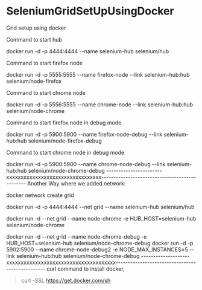# SeleniumGridSetUpUsingDocker
Grid setup using docker

Command to start hub

  docker run -d -p 4444:4444 --name selenium-hub selenium/hub

Command to start firefox node

  docker run -d -p 5555:5555 --name firefox-node --link selenium-hub:hub selenium/node-firefox

Command to start chrome node

  docker run -d -p 5556:5555 --name chrome-node --link selenium-hub:hub selenium/node-chrome

Command to start firefox node in debug mode

  docker run -d -p 5900:5900 --name firefox-node-debug --link selenium-hub:hub selenium/node-firefox-debug

Command to start chrome node in debug mode

  docker run -d -p 5900:5900 --name chrome-node-debug --link selenium-hub:hub selenium/node-chrome-debug
-----------------------xxxxxxxxxxxxxxxxxxxxxxxxxxxxxxxxx-----------------------------------------------
Another Way where we added network:

docker network create grid

docker run -d -p 4444:4444 --net grid --name selenium-hub selenium/hub

docker run -d --net grid --name node-chrome -e HUB_HOST=selenium-hub selenium/node-chrome

docker run -d --net grid --name node-chrome-debug -e HUB_HOST=selenium-hub selenium/node-chrome-debug
docker run -d -p 5902:5900 --name chrome-node-debug2 -e NODE_MAX_INSTANCES=5 --link selenium-hub:hub selenium/node-chrome-debug
--------------------xxxxxxxxxxxxxxxxxxxxxxxxxxxxxxxxxxxxxx-------------------------------------------------
curl command to install docker,
>curl -SSL https://get.docker.com/sh

